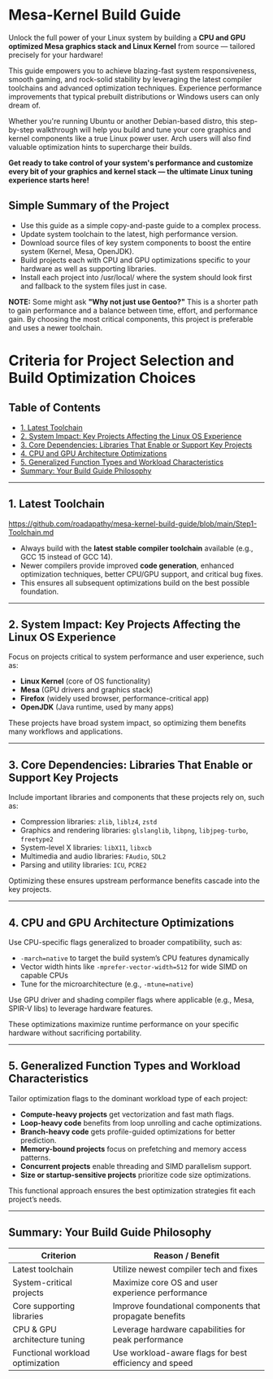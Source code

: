 # Mesa-Kernel Build Guide

Unlock the full power of your Linux system by building a **CPU and GPU optimized Mesa graphics stack and Linux Kernel** from source — tailored precisely for your hardware!

This guide empowers you to achieve blazing-fast system responsiveness, smooth gaming, and rock-solid stability by leveraging the latest compiler toolchains and advanced optimization techniques. Experience performance improvements that typical prebuilt distributions or Windows users can only dream of.

Whether you're running Ubuntu or another Debian-based distro, this step-by-step walkthrough will help you build and tune your core graphics and kernel components like a true Linux power user. Arch users will also find valuable optimization hints to supercharge their builds.

**Get ready to take control of your system's performance and customize every bit of your graphics and kernel stack — the ultimate Linux tuning experience starts here!**

## Simple Summary of the Project

- Use this guide as a simple copy-and-paste guide to a complex process.
- Update system toolchain to the latest, high performance version.
- Download source files of key system components to boost the entire system (Kernel, Mesa, OpenJDK).
- Build projects each with CPU and GPU optimizations specific to your hardware as well as supporting libraries.
- Install each project into /usr/local/ where the system should look first and fallback to the system files just in case.

**NOTE:** Some might ask **"Why not just use Gentoo?"** This is a shorter path to gain performance and a balance between time, effort, and performance gain. By choosing the most critical components, this project is preferable and uses a newer toolchain.

# Criteria for Project Selection and Build Optimization Choices

## Table of Contents

- [1. Latest Toolchain](#1-latest-toolchain)
- [2. System Impact: Key Projects Affecting the Linux OS Experience](#2-system-impact-key-projects-affecting-the-linux-os-experience)
- [3. Core Dependencies: Libraries That Enable or Support Key Projects](#3-core-dependencies-libraries-that-enable-or-support-key-projects)
- [4. CPU and GPU Architecture Optimizations](#4-cpu-and-gpu-architecture-optimizations)
- [5. Generalized Function Types and Workload Characteristics](#5-generalized-function-types-and-workload-characteristics)
- [Summary: Your Build Guide Philosophy](#summary-your-build-guide-philosophy)

------

## 1. Latest Toolchain

https://github.com/roadapathy/mesa-kernel-build-guide/blob/main/Step1-Toolchain.md

- Always build with the **latest stable compiler toolchain** available (e.g., GCC 15 instead of GCC 14).
- Newer compilers provide improved **code generation**, enhanced optimization techniques, better CPU/GPU support, and critical bug fixes.
- This ensures all subsequent optimizations build on the best possible foundation.

------

## 2. System Impact: Key Projects Affecting the Linux OS Experience

Focus on projects critical to system performance and user experience, such as:

- **Linux Kernel** (core of OS functionality)
- **Mesa** (GPU drivers and graphics stack)
- **Firefox** (widely used browser, performance-critical app)
- **OpenJDK** (Java runtime, used by many apps)

These projects have broad system impact, so optimizing them benefits many workflows and applications.

------

## 3. Core Dependencies: Libraries That Enable or Support Key Projects

Include important libraries and components that these projects rely on, such as:

- Compression libraries: `zlib`, `liblz4`, `zstd`
- Graphics and rendering libraries: `glslanglib`, `libpng`, `libjpeg-turbo`, `freetype2`
- System-level X libraries: `libX11`, `libxcb`
- Multimedia and audio libraries: `FAudio`, `SDL2`
- Parsing and utility libraries: `ICU`, `PCRE2`

Optimizing these ensures upstream performance benefits cascade into the key projects.

------

## 4. CPU and GPU Architecture Optimizations

Use CPU-specific flags generalized to broader compatibility, such as:

- `-march=native` to target the build system’s CPU features dynamically
- Vector width hints like `-mprefer-vector-width=512` for wide SIMD on capable CPUs
- Tune for the microarchitecture (e.g., `-mtune=native`)

Use GPU driver and shading compiler flags where applicable (e.g., Mesa, SPIR-V libs) to leverage hardware features.

These optimizations maximize runtime performance on your specific hardware without sacrificing portability.

------

## 5. Generalized Function Types and Workload Characteristics

Tailor optimization flags to the dominant workload type of each project:

- **Compute-heavy projects** get vectorization and fast math flags.
- **Loop-heavy code** benefits from loop unrolling and cache optimizations.
- **Branch-heavy code** gets profile-guided optimizations for better prediction.
- **Memory-bound projects** focus on prefetching and memory access patterns.
- **Concurrent projects** enable threading and SIMD parallelism support.
- **Size or startup-sensitive projects** prioritize code size optimizations.

This functional approach ensures the best optimization strategies fit each project’s needs.

------

## Summary: Your Build Guide Philosophy

| Criterion                        | Reason / Benefit                                        |
| -------------------------------- | ------------------------------------------------------- |
| Latest toolchain                 | Utilize newest compiler tech and fixes                  |
| System-critical projects         | Maximize core OS and user experience performance        |
| Core supporting libraries        | Improve foundational components that propagate benefits |
| CPU & GPU architecture tuning    | Leverage hardware capabilities for peak performance     |
| Functional workload optimization | Use workload-aware flags for best efficiency and speed  |
